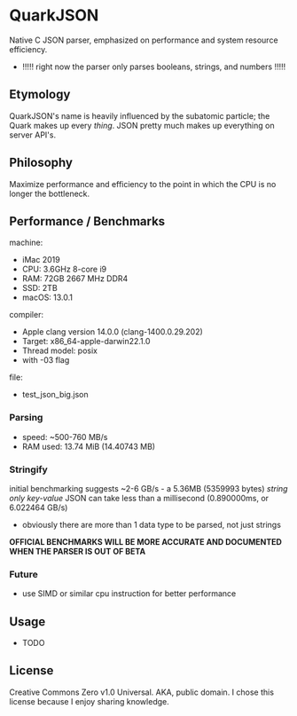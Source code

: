 # QuarkJSON
Native C JSON parser, emphasized on performance and system resource efficiency.
- !!!!!   right now the parser only parses booleans, strings, and numbers   !!!!!

## Etymology
QuarkJSON's name is heavily influenced by the subatomic particle; the Quark makes up every _thing_. JSON pretty much makes up everything on server API's.

## Philosophy
Maximize performance and efficiency to the point in which the CPU is no longer the bottleneck.

## Performance / Benchmarks
machine:
- iMac 2019
- CPU: 3.6GHz 8-core i9
- RAM: 72GB 2667 MHz DDR4
- SSD: 2TB
- macOS: 13.0.1

compiler:
- Apple clang version 14.0.0 (clang-1400.0.29.202)
- Target: x86_64-apple-darwin22.1.0
- Thread model: posix
- with -03 flag

file:
- test_json_big.json
### Parsing
- speed: ~500-760 MB/s
- RAM used: 13.74 MiB (14.40743 MB)
### Stringify
initial benchmarking suggests ~2-6 GB/s - a 5.36MB (5359993 bytes) _string only key-value_ JSON can take less than a millisecond (0.890000ms, or 6.022464 GB/s)
- obviously there are more than 1 data type to be parsed, not just strings
  
**OFFICIAL BENCHMARKS WILL BE MORE ACCURATE AND DOCUMENTED WHEN THE PARSER IS OUT OF BETA**

### Future
- use SIMD or similar cpu instruction for better performance

## Usage
- TODO

## License
Creative Commons Zero v1.0 Universal. AKA, public domain. I chose this license because I enjoy sharing knowledge.